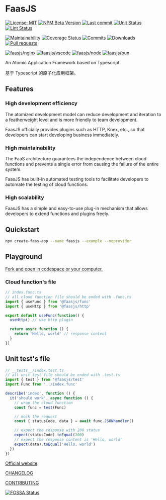 # FaasJS

[![License: MIT](https://img.shields.io/npm/l/faasjs.svg)](https://github.com/faasjs/faasjs/blob/main/packages/faasjs/LICENSE)
[![NPM Beta Version](https://img.shields.io/npm/v/faasjs/beta.svg)](https://www.npmjs.com/package/faasjs)
[![Last commit](https://img.shields.io/github/last-commit/faasjs/faasjs)](https://github.com/faasjs/faasjs)
[![Unit Status](https://github.com/faasjs/faasjs/actions/workflows/unit.yml/badge.svg)](https://github.com/faasjs/faasjs/actions/workflows/unit.yml)
[![Lint Status](https://github.com/faasjs/faasjs/actions/workflows/lint.yml/badge.svg)](https://github.com/faasjs/faasjs/actions/workflows/lint.yml)

[![Maintainability](https://api.codeclimate.com/v1/badges/ed918d6b0ecc951f7924/maintainability)](https://codeclimate.com/github/faasjs/faasjs/maintainability)
[![Coverage Status](https://img.shields.io/codecov/c/github/faasjs/faasjs.svg)](https://app.codecov.io/gh/faasjs/faasjs)
[![Commits](https://img.shields.io/github/commit-activity/y/faasjs/faasjs)](https://github.com/faasjs/faasjs)
[![Downloads](https://img.shields.io/npm/dm/@faasjs/func)](https://github.com/faasjs/faasjs)
[![Pull requests](https://img.shields.io/github/issues-pr-closed/faasjs/faasjs)](https://github.com/faasjs/faasjs/pulls)

[![faasjs/nginx](https://img.shields.io/badge/Docker-faasjs%2Fnginx-blue)](https://hub.docker.com/repository/docker/faasjs/nginx)
[![faasjs/vscode](https://img.shields.io/badge/Docker-faasjs%2Fvscode-blue)](https://hub.docker.com/repository/docker/faasjs/vscode)
[![faasjs/node](https://img.shields.io/badge/Docker-faasjs%2Fnode-blue)](https://hub.docker.com/repository/docker/faasjs/node)
[![faasjs/bun](https://img.shields.io/badge/Docker-faasjs%2Fbun-blue)](https://hub.docker.com/repository/docker/faasjs/bun)

An Atomic Application Framework based on Typescript.

基于 Typescript 的原子化应用框架。

## Features

### High development efficiency

The atomized development model can reduce development and iteration to a featherweight level and is more friendly to team development.

FaasJS officially provides plugins such as HTTP, Knex, etc., so that developers can start developing business immediately.

### High maintainability

The FaaS architecture guarantees the independence between cloud functions and prevents a single error from causing the failure of the entire system.

FaasJS has built-in automated testing tools to facilitate developers to automate the testing of cloud functions.

### High scalability

FaasJS has a simple and easy-to-use plug-in mechanism that allows developers to extend functions and plugins freely.

## Quickstart

```bash
npx create-faas-app --name faasjs --example --noprovider
```

## Playground

[Fork and open in codespace or your computer.](https://github.com/faasjs/starter)

### Cloud function's file

```ts
// index.func.ts
// all cloud function file should be ended with .func.ts
import { useFunc } from '@faasjs/func'
import { useHttp } from '@faasjs/http'

export default useFunc(function() {
  useHttp() // use http plugin

  return async function () {
    return 'Hello, world' // response content
  }
})
```

## Unit test's file

```ts
// __tests__/index.test.ts
// all unit test file should be ended with .test.ts
import { test } from '@faasjs/test'
import Func from '../index.func'

describe('index', function () {
  it('should work', async function () {
    // wrap the cloud function
    const func = test(Func)

    // mock the request
    const { statusCode, data } = await func.JSONhandler()

    // expect the response with 200 status
    expect(statusCode).toEqual(200)
    // expect the response content is 'Hello, world'
    expect(data).toEqual('Hello, world')
  })
})
```

[Official website](https://faasjs.com)

[CHANGELOG](https://github.com/faasjs/faasjs/blob/main/CHANGELOG.md)

[CONTRIBUTING](https://github.com/faasjs/faasjs/blob/main/CONTRIBUTING.md)

[![FOSSA Status](https://app.fossa.com/api/projects/git%2Bgithub.com%2Ffaasjs%2Ffaasjs.svg?type=large)](https://app.fossa.com/projects/git%2Bgithub.com%2Ffaasjs%2Ffaasjs)
